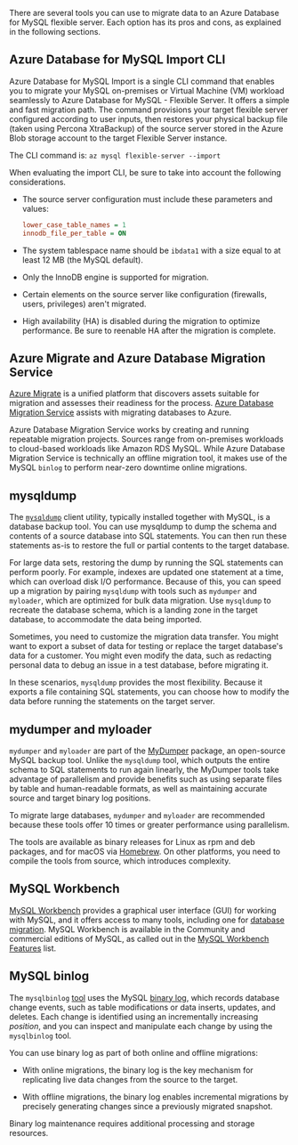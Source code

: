 There are several tools you can use to migrate data to an Azure Database for MySQL flexible server. Each option has its pros and cons, as explained in the following sections.
## Azure Database for MySQL Import CLI

Azure Database for MySQL Import is a single CLI command that enables you to migrate your MySQL on-premises or Virtual Machine (VM) workload seamlessly to Azure Database for MySQL - Flexible Server. It offers a simple and fast migration path. The command provisions your target flexible server configured according to user inputs, then restores your physical backup file (taken using Percona XtraBackup) of the source server stored in the Azure Blob storage account to the target Flexible Server instance.

The CLI command is: `az mysql flexible-server --import`

When evaluating the import CLI, be sure to take into account the following considerations.

- The source server configuration must include these parameters and values:

  ```ini
  lower_case_table_names = 1
  innodb_file_per_table = ON
  ```

- The system tablespace name should be `ibdata1` with a size equal to at least 12 MB (the MySQL default).

- Only the InnoDB engine is supported for migration.

- Certain elements on the source server like configuration (firewalls, users, privileges) aren't migrated.

- High availability (HA) is disabled during the migration to optimize performance. Be sure to reenable HA after the migration is complete.

## Azure Migrate and Azure Database Migration Service

[Azure Migrate](https://azure.microsoft.com/products/azure-migrate/) is a unified platform that discovers assets suitable for migration and assesses their readiness for the process. [Azure Database Migration Service](https://azure.microsoft.com/products/database-migration) assists with migrating databases to Azure.

Azure Database Migration Service works by creating and running repeatable migration projects. Sources range from on-premises workloads to cloud-based workloads like Amazon RDS MySQL. While Azure Database Migration Service is technically an offline migration tool, it makes use of the MySQL `binlog` to perform near-zero downtime online migrations.

## mysqldump

The [`mysqldump`](https://dev.mysql.com/doc/refman/8.0/en/mysqldump.html) client utility, typically installed together with MySQL, is a database backup tool. You can use mysqldump to dump the schema and contents of a source database into SQL statements. You can then run these statements as-is to restore the full or partial contents to the target database.

For large data sets, restoring the dump by running the SQL statements can perform poorly. For example, indexes are updated one statement at a time, which can overload disk I/O performance. Because of this, you can speed up a migration by pairing `mysqldump` with tools such as `mydumper` and `myloader`, which are optimized for bulk data migration. Use `mysqldump` to recreate the database schema, which is a landing zone in the target database, to accommodate the data being imported.

Sometimes, you need to customize the migration data transfer. You might want to export a subset of data for testing or replace the target database's data for a customer. You might even modify the data, such as redacting personal data to debug an issue in a test database, before migrating it.

In these scenarios, `mysqldump` provides the most flexibility. Because it exports a file containing SQL statements, you can choose how to modify the data before running the statements on the target server.

## mydumper and myloader

`mydumper` and `myloader` are part of the [MyDumper](https://github.com/mydumper/mydumper) package, an open-source MySQL backup tool. Unlike the `mysqldump` tool, which outputs the entire schema to SQL statements to run again linearly, the MyDumper tools take advantage of parallelism and provide benefits such as using separate files by table and human-readable formats, as well as maintaining accurate source and target binary log positions.

To migrate large databases, `mydumper` and `myloader` are recommended because these tools offer 10 times or greater performance using parallelism.

The tools are available as binary releases for Linux as rpm and deb packages, and for macOS via [Homebrew](https://brew.sh/). On other platforms, you need to compile the tools from source, which introduces complexity.

## MySQL Workbench

[MySQL Workbench](https://www.mysql.com/products/workbench/) provides a graphical user interface (GUI) for working with MySQL, and it offers access to many tools, including one for [database migration](https://www.mysql.com/products/workbench/migrate/). MySQL Workbench is available in the Community and commercial editions of MySQL, as called out in the [MySQL Workbench Features](https://www.mysql.com/products/workbench/features.html) list.

## MySQL binlog

The `mysqlbinlog` [tool](https://dev.mysql.com/doc/refman/8.0/en/mysqlbinlog.html) uses the MySQL [binary log](https://dev.mysql.com/doc/refman/8.0/en/binary-log.html), which records database change events, such as table modifications or data inserts, updates, and deletes. Each change is identified using an incrementally increasing *position*, and you can inspect and manipulate each change by using the `mysqlbinlog` tool.

You can use binary log as part of both online and offline migrations:

- With online migrations, the binary log is the key mechanism for replicating live data changes from the source to the target.

- With offline migrations, the binary log enables incremental migrations by precisely generating changes since a previously migrated snapshot.

Binary log maintenance requires additional processing and storage resources.
